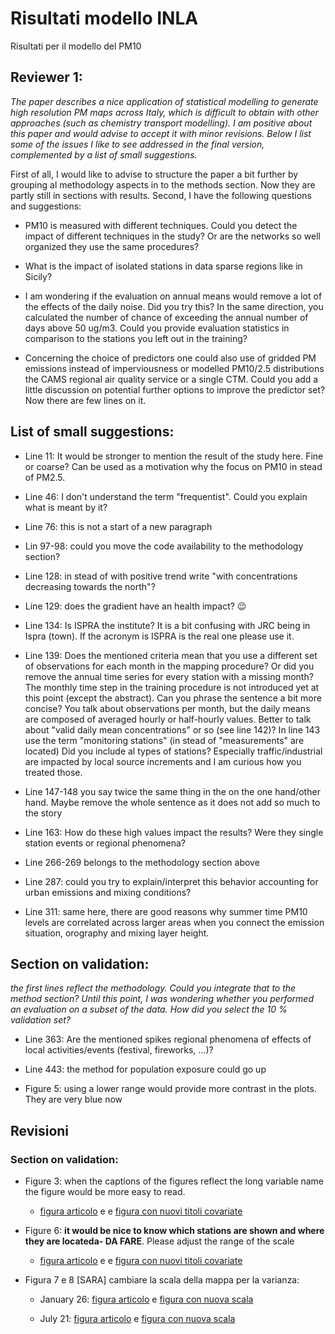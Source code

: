 # Risultati modello INLA

Risultati per il modello del PM10


## Reviewer 1: 

*The paper describes a nice application of statistical modelling to generate high resolution PM maps across Italy, which is difficult to obtain with other approaches (such as chemistry transport modelling).  I am positive about this paper and would advise to accept it with minor revisions. Below I list some of the issues I like to see addressed in the final version, complemented by a list of small suggestions.*

First of all, I would like to advise to structure the paper a bit further by grouping al methodology aspects in to the methods section. Now they are partly still in sections with results. Second, I have the following questions and suggestions:

- PM10 is measured with different techniques. Could you detect the impact of different techniques in the study? Or are the networks so well organized they use the same procedures?

- What is the impact of isolated stations in data sparse regions like in Sicily?

- I am wondering if the evaluation on annual means would remove a lot of the effects of the daily noise. Did you try this? In the same direction, you calculated the number of chance of exceeding the annual number of days above 50 ug/m3. Could you provide evaluation statistics in comparison to the stations you left out in the training?

- Concerning the choice of predictors one could also use of gridded PM emissions instead of imperviousness or modelled PM10/2.5 distributions the CAMS regional air quality service or a single CTM. Could you add a little discussion on potential further options to improve the predictor set? Now there are few lines on it.

## List of small suggestions:

- Line 11: It would be stronger to mention the result of the study here. Fine or coarse? Can be used as a motivation why the focus on PM10 in stead of PM2.5.

- Line 46: I don't understand the term "frequentist". Could you explain what is meant by it?

- Line 76: this is not a start of a new paragraph

- Lin 97-98: could you move the code availability to the methodology section?

- Line 128: in stead of with positive trend write "with concentrations decreasing towards the north"?

- Line 129: does the gradient have an health impact? 😉

- Line 134: Is ISPRA the institute? It is a bit confusing with JRC being in Ispra (town). If the acronym is ISPRA is the real one please use it.

- Line 139: Does the mentioned criteria mean that you use a different set of observations for each month in the mapping procedure? Or did you remove the annual time series for every station with a missing month? The monthly time step in the training procedure is not introduced yet at this point (except the abstract).  Can you phrase the sentence a bit more concise?
You talk about observations per month, but the daily means are composed of averaged hourly or half-hourly values. Better to talk about "valid daily mean concentrations" or so (see line 142)? In line 143 use the term "monitoring stations" (in stead of "measurements" are located)
Did you include al types of stations? Especially traffic/industrial are impacted by local source increments and I am curious how you treated those.

- Line 147-148 you say twice the same thing in the on the one hand/other hand. Maybe remove the whole sentence as it does not add so much to the story

- Line 163: How do these high values impact the results? Were they single station events or regional phenomena?

- Line 266-269 belongs to the methodology section above

- Line 287: could you try to explain/interpret this behavior accounting for urban emissions and mixing conditions?

- Line 311: same here, there are good reasons why summer time PM10 levels are correlated across larger areas when you connect the emission situation, orography and mixing layer height.

## Section on validation: 

*the first lines reflect the methodology. Could you integrate that to the method section? Until this point, I was wondering whether you performed an evaluation on a subset of the data. How did you select the 10 % validation set?*

- Line 363: Are the mentioned spikes regional phenomena of effects of local activities/events (festival, fireworks, …)?

- Line 443: the method for population exposure could go up


- Figure 5: using a lower range would provide more contrast in the plots. They are very blue now


## Revisioni


### Section on validation:

- Figure 3: when the captions of the figures reflect the long variable name the figure would be more easy to read.

  - [figura articolo](./figure_originali/ggRidgePatchwork.png) e e [figura con nuovi titoli covariate](./nuove_figure/ggRidgePatchwork.png)
  
- Figure 6: **it would be nice to know which stations are shown and where they are locateda- DA FARE**.  Please adjust the range of the scale
 
    - [figura articolo](./figure_originali/graficiSerieValidazione_urbanJanuary.png) e e [figura con nuovi titoli covariate](./nuove_figure/graficiSerieValidazione_urbanJanuary.png)
  

- Figura 7 e 8 [SARA] cambiare la scala della mappa per la varianza: 

  - January 26: [figura articolo](./figure_originali/giornaliera26GennaioRocv_palettabilbao.png) e [figura con nuova scala](./nuove_figure/giornaliera26GennaioRocv_palettabilbao.png)

  - July 21: [figura articolo](./figure_originali/giornaliera21LuglioRocv_palettabilbao.png) e [figura con nuova scala](./nuove_figure/giornaliera21LuglioRocv_palettabilbao.png)

